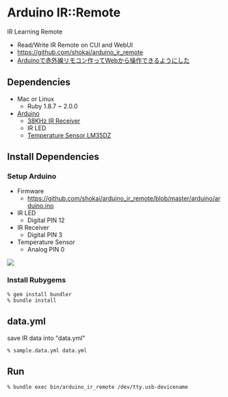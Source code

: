 Arduino IR::Remote
==================
IR Learning Remote

- Read/Write IR Remote on CUI and WebUI
- https://github.com/shokai/arduino_ir_remote
- [Arduinoで赤外線リモコン作ってWebから操作できるようにした](http://shokai.org/blog/archives/8012)

Dependencies
------------
- Mac or Linux
  - Ruby 1.8.7 ~ 2.0.0
- [Arduino](http://arduino.cc)
  - [38KHz IR Receiver](http://akizukidenshi.com/catalog/g/gI-00614/)
  - IR LED
  - [Temperature Sensor LM35DZ](http://akizukidenshi.com/catalog/g/gI-00116/)


Install Dependencies
--------------------

### Setup Arduino

- Firmware
  - https://github.com/shokai/arduino_ir_remote/blob/master/arduino/arduino.ino
- IR LED
  - Digital PIN 12
- IR Receiver
  - Digital PIN 3
- Temperature Sensor
  - Analog PIN 0

<img src="http://farm8.staticflickr.com/7282/9343246881_4bccff6386.jpg">

### Install Rubygems

    % gem install bundler
    % bundle install


data.yml
--------

save IR data into "data.yml"

    % sample.data.yml data.yml


Run
---

    % bundle exec bin/arduino_ir_remote /dev/tty.usb-devicename
